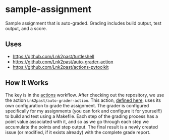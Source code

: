 # sample-assignment

Sample assignment that is auto-graded. Grading includes build output, test output, and a score.

## Uses

- https://github.com/Lnk2past/turtleshell
- https://github.com/Lnk2past/auto-grader-action
- https://github.com/Lnk2past/actions-pytoolkit

## How It Works

The key is in the [actions](/.github/workflows/test.yml) workflow. After checking out the repository, we use the action `Lnk2past/auto-grader-action`. This action, [defined here](https://github.com/Lnk2past/auto-grader-action), uses its own configuration to grade the assignment. The grader is configured specifically for my assignments (you can fork and configure it for yourself!) to build and test using a Makefile. Each step of the grading process has a point value associated with it, and so as we go through each step we accumulate the points and step output. The final result is a newly created issue (or modified, if it exists already) with the complete grade report.
